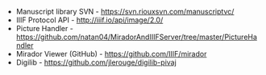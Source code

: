 * Manuscript library SVN - https://svn.riouxsvn.com/manuscriptvc/
* IIIF Protocol API - http://iiif.io/api/image/2.0/
* Picture Handler - https://github.com/natan04/MiradorAndIIIFServer/tree/master/PictureHandler
* Mirador Viewer (GitHub) - https://github.com/IIIF/mirador
* Digilib - https://github.com/jlerouge/digilib-pivaj

